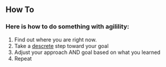 ##  How To
<h3 class="fragment">Here is how to do something with agilility:</h3>



<ol>
    <li class="fragment">Find out where you are right now.</li>
    <li class="fragment">Take a <a href="http://dictionary.reference.com/browse/discrete">descrete</a> step toward your goal</li>
    <li class="fragment">Adjust your approach AND goal based on what you learned</li>
    <li class="fragment">Repeat</li>
</ol>
